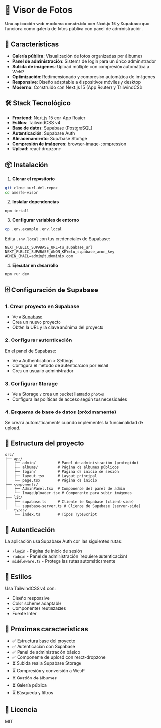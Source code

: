# 📸 Visor de Fotos

Una aplicación web moderna construida con Next.js 15 y Supabase que funciona como galería de fotos pública con panel de administración.

## 🚀 Características

- **Galería pública**: Visualización de fotos organizadas por álbumes
- **Panel de administración**: Sistema de login para un único administrador
- **Subida de imágenes**: Upload múltiple con compresión automática a WebP
- **Optimización**: Redimensionado y compresión automática de imágenes
- **Responsive**: Diseño adaptable a dispositivos móviles y desktop
- **Moderno**: Construido con Next.js 15 (App Router) y TailwindCSS

## 🛠️ Stack Tecnológico

- **Frontend**: Next.js 15 con App Router
- **Estilos**: TailwindCSS v4
- **Base de datos**: Supabase (PostgreSQL)
- **Autenticación**: Supabase Auth
- **Almacenamiento**: Supabase Storage
- **Compresión de imágenes**: browser-image-compression
- **Upload**: react-dropzone

## 📦 Instalación

1. **Clonar el repositorio**

```bash
git clone <url-del-repo>
cd amesfe-visor
```

2. **Instalar dependencias**

```bash
npm install
```

3. **Configurar variables de entorno**

```bash
cp .env.example .env.local
```

Edita `.env.local` con tus credenciales de Supabase:

```env
NEXT_PUBLIC_SUPABASE_URL=tu_supabase_url
NEXT_PUBLIC_SUPABASE_ANON_KEY=tu_supabase_anon_key
ADMIN_EMAIL=admin@tudominio.com
```

4. **Ejecutar en desarrollo**

```bash
npm run dev
```

## 🗄️ Configuración de Supabase

### 1. Crear proyecto en Supabase

- Ve a [Supabase](https://supabase.com)
- Crea un nuevo proyecto
- Obtén la URL y la clave anónima del proyecto

### 2. Configurar autenticación

En el panel de Supabase:

- Ve a Authentication > Settings
- Configura el método de autenticación por email
- Crea un usuario administrador

### 3. Configurar Storage

- Ve a Storage y crea un bucket llamado `photos`
- Configura las políticas de acceso según tus necesidades

### 4. Esquema de base de datos (próximamente)

Se creará automáticamente cuando implementes la funcionalidad de upload.

## 📂 Estructura del proyecto

```
src/
├── app/
│   ├── admin/          # Panel de administración (protegido)
│   ├── albums/         # Página de álbumes públicos
│   ├── login/          # Página de inicio de sesión
│   ├── layout.tsx      # Layout principal
│   └── page.tsx        # Página de inicio
├── components/
│   ├── AdminPanel.tsx  # Componente del panel de admin
│   └── ImageUploader.tsx # Componente para subir imágenes
├── lib/
│   ├── supabase.ts     # Cliente de Supabase (client-side)
│   └── supabase-server.ts # Cliente de Supabase (server-side)
└── types/
    └── index.ts        # Tipos TypeScript
```

## 🔐 Autenticación

La aplicación usa Supabase Auth con las siguientes rutas:

- `/login` - Página de inicio de sesión
- `/admin` - Panel de administración (requiere autenticación)
- `middleware.ts` - Protege las rutas automáticamente

## 🎨 Estilos

Usa TailwindCSS v4 con:

- Diseño responsive
- Color scheme adaptable
- Componentes reutilizables
- Fuente Inter

## 🚧 Próximas características

- ✅ Estructura base del proyecto
- ✅ Autenticación con Supabase
- ✅ Panel de administración básico
- ✅ Componente de upload con react-dropzone
- ⏳ Subida real a Supabase Storage
- ⏳ Compresión y conversión a WebP
- ⏳ Gestión de álbumes
- ⏳ Galería pública
- ⏳ Búsqueda y filtros

## 📄 Licencia

MIT
